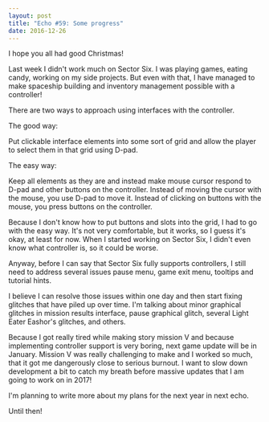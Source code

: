 ```yaml
---
layout: post
title: "Echo #59: Some progress"
date: 2016-12-26
---
```


I hope you all had good Christmas!

Last week I didn't work much on Sector Six. I was playing games, eating candy, working on my side projects.
But even with that, I have managed to make spaceship building and inventory management possible with a controller!

There are two ways to approach using interfaces with the controller.

The good way:

Put clickable interface elements into some sort of grid and allow the player to select them in that grid using D-pad.

The easy way:

Keep all elements as they are and instead make mouse cursor respond to D-pad and other buttons on the controller.
Instead of moving the cursor with the mouse, you use D-pad to move it.
Instead of clicking on buttons with the mouse, you press buttons on the controller.

Because I don't know how to put buttons and slots into the grid, I had to go with the easy way.
It's not very comfortable, but it works, so I guess it's okay, at least for now.
When I started working on Sector Six, I didn't even know what controller is, so it could be worse.

Anyway, before I can say that Sector Six fully supports controllers, I still need to address several issues pause menu, game exit menu, tooltips and tutorial hints.

I believe I can resolve those issues within one day and then start fixing glitches that have piled up over time.
I'm talking about minor graphical glitches in mission results interface, pause graphical glitch, several Light Eater Eashor's glitches, and others.

Because I got really tired while making story mission V and because implementing controller support is very boring, next game update will be in January.
Mission V was really challenging to make and I worked so much, that it got me dangerously close to serious burnout.
I want to slow down development a bit to catch my breath before massive updates that I am going to work on in 2017!

I'm planning to write more about my plans for the next year in next echo.

Until then!
